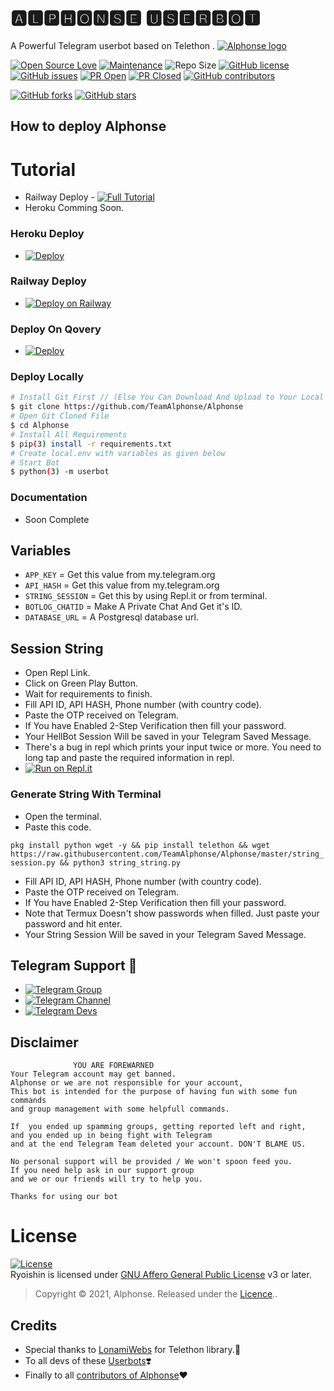 # 🅰🅻🅿🅷🅾🅽🆂🅴 🆄🆂🅴🆁🅱🅾🆃
A Powerful Telegram userbot based on Telethon .
[![Alphonse logo](https://telegra.ph/file/c6bca4a68f66b53befc33.jpg)](https://dashboard.heroku.com/new?button-url=https%3A%2F%2Fgithub.com%2FTeamAlphonse%2FAlphonse%2Ftree%2Fbugs&template=https%3A%2F%2Fgithub.com%2FTeamAlphonse%2FAlphonse)

[![Open Source Love](https://badges.frapsoft.com/os/v2/open-source.png?v=103)](https://github.com/ellerbrock/open-source-badges/)
[![Maintenance](https://img.shields.io/badge/Maintained%3F-yes-green?&style=flat-square)](https://GitHub.com/TeamAlphonse/Alphonse/graphs/commit-activity) 
![Repo Size](https://img.shields.io/github/repo-size/TeamAlphonse/Alphonse?&style=flat-square&logo=github)
[![GitHub license](https://img.shields.io/github/license/TeamAlphonse/Alphonse?&style=flat-square&logo=github)](https://github.com/TeamAlphonse/Alphonse/blob/master/LICENSE)
[![GitHub issues](https://img.shields.io/github/issues/TeamAlphonse/Alphonse?&style=flat-square&logo=github)](https://github.com/TeamAlphonse/Alphonse/issues)
[![PR Open](https://img.shields.io/github/issues-pr/TeamAlphonse/Alphonse?&style=flat-square&logo=github)](https://github.com/TeamAlphonse/Alphonse/pulls)
[![PR Closed](https://img.shields.io/github/issues-pr-closed/TeamAlphonse/Alphonse?&style=flat-square&logo=github)](https://github.com/TeamAlphonse/Alphonse/pulls?q=is:closed)
[![GitHub contributors](https://img.shields.io/github/contributors/TeamAlphonse/Alphonse?&style=flat-square&logo=github)](https://GitHub.com/TeamAlphonse/Alphonse/graphs/contributors/)

[![GitHub forks](https://img.shields.io/github/forks/TeamAlphonse/Alphonse?&style=flat-square&logo=github)](https://github.com/TeamAlphonse/Alphonse/fork)
[![GitHub stars](https://img.shields.io/github/stars/TeamAlphonse/Alphonse?&style=flat-square&logo=github)](https://github.com/TeamAlphonse/Alphonse/stargazers)



## How to deploy Alphonse

# Tutorial 
 - Railway Deploy - [![Full Tutorial](https://img.shields.io/badge/Watch%20Now-blue)](https://youtu.be/UW8BS5Gag68)
 - Heroku Comming Soon.

### Heroku Deploy

  - [![Deploy](https://www.herokucdn.com/deploy/button.svg)](https://heroku.com/deploy?template=https://github.com/TeamAlphonse/Alphonse)

### Railway Deploy

 - [![Deploy on Railway](https://railway.app/button.svg)](https://railway.app/new/template?template=https%3A%2F%2Fgithub.com%2FTeamAlphonse%2FRailway-Deploy&plugins=postgresql&envs=API_KEY%2CAPI_HASH%2CSTRING_SESSION%2CBOTLOG_CHATID&API_KEYDesc=My.telegram.org&API_HASHDesc=My.telegram.org&referralCode=ou0500)

###  Deploy On Qovery

 - [![Deploy](https://img.shields.io/badge/Deploy-Qovery-purple)](https://www.qovery.com/)

### Deploy Locally

```sh
# Install Git First // (Else You Can Download And Upload to Your Local Server)
$ git clone https://github.com/TeamAlphonse/Alphonse
# Open Git Cloned File
$ cd Alphonse
# Install All Requirements 
$ pip(3) install -r requirements.txt
# Create local.env with variables as given below
# Start Bot 
$ python(3) -m userbot
```

### Documentation
 
  - Soon Complete 

## Variables

- `APP_KEY`  =  Get this value from my.telegram.org
- `API_HASH`  =  Get this value from my.telegram.org
- `STRING_SESSION`  =  Get this by using Repl.it or from terminal.
- `BOTLOG_CHATID`  =  Make A Private Chat And Get it's ID.
- `DATABASE_URL`  =  A Postgresql database url.

## Session String
- Open Repl Link.
- Click on Green Play Button.
- Wait for requirements to finish.
- Fill API ID, API HASH, Phone number (with country code).
- Paste the OTP received on Telegram.
- If You have Enabled 2-Step Verification then fill your password.
- Your HellBot Session Will be saved in your Telegram Saved Message.
- There's a bug in repl which prints your input twice or more. You need to long tap and paste the required information in repl.
- [![Run on Repl.it](https://replit.com/badge/github/TeamAlphonse/Alphonse)](https://replit.com/@ryoishin/Alphonse)

### Generate String With Terminal
- Open the terminal.
- Paste this code.

`pkg install python wget -y && pip install telethon && wget https://raw.githubusercontent.com/TeamAlphonse/Alphonse/master/string_session.py && python3 string_string.py`
- Fill API ID, API HASH, Phone number (with country code).
- Paste the OTP received on Telegram.
- If You have Enabled 2-Step Verification then fill your password.
- Note that Termux Doesn't show passwords when filled. Just paste your password and hit enter.
- Your String Session Will be saved in your Telegram Saved Message.



## Telegram  Support 🏪
- [![Telegram Group](https://img.shields.io/badge/Telegram-Group-brightgreen)](https://t.me/AlphonseSupport)
- [![Telegram Channel](https://img.shields.io/badge/Telegram-Channel-brightgreen)](https://t.me/AlphonseUpdates)
- [![Telegram Devs](https://img.shields.io/badge/Telegram-Dev's-brightgreen)](https://t.me/TheAlphonse/4)

    

## Disclaimer 

```
              YOU ARE FOREWARNED
Your Telegram account may get banned.   
Alphonse or we are not responsible for your account, 
This bot is intended for the purpose of having fun with some fun commands 
and group management with some helpfull commands.

If  you ended up spamming groups, getting reported left and right, 
and you ended up in being fight with Telegram 
and at the end Telegram Team deleted your account. DON'T BLAME US.

No personal support will be provided / We won't spoon feed you. 
If you need help ask in our support group 
and we or our friends will try to help you.

Thanks for using our bot 
```
# License
[![License](https://www.gnu.org/graphics/agplv3-155x51.png)](LICENSE)   
Ryoishin is licensed under [GNU Affero General Public License](https://www.gnu.org/licenses/agpl-3.0.en.html) v3 or later.

> Copyright © 2021, Alphonse. Released under the [Licence](https://github.com/TeamAlphonse/Alphonse/blob/master/LICENSE)..


## Credits
   - Special thanks to [LonamiWebs](https://github.com/LonamiWebs/Telethon/) for Telethon library.💖
   - To all devs of these [Userbots](https://t.me/TheAlphonse/4)❣️
   - Finally to all [contributors of Alphonse](https://github.com/TeamAlphonse/Alphonse/graphs/contributors)❤️
   
